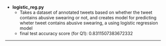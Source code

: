 - **logistic_reg.py**
    - Takes a dataset of annotated tweets based on whether the tweet contains abusive swearing or not, and creates model for predicting wheter tweet contains abusive swearing, a using logistic regression model
    - final test accuracy score (for Q1): 0.8311507383672332
---